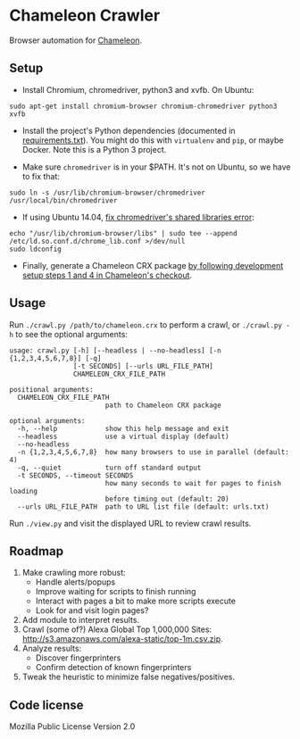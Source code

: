 # Chameleon Crawler

Browser automation for [Chameleon](https://github.com/ghostwords/chameleon).


## Setup

- Install Chromium, chromedriver, python3 and xvfb. On Ubuntu:
```
sudo apt-get install chromium-browser chromium-chromedriver python3 xvfb
```

- Install the project's Python dependencies (documented in [requirements.txt](requirements.txt)). You might do this with `virtualenv` and `pip`, or maybe Docker. Note this is a Python 3 project.

- Make sure `chromedriver` is in your $PATH. It's not on Ubuntu, so we have to fix that:
```
sudo ln -s /usr/lib/chromium-browser/chromedriver /usr/local/bin/chromedriver
```

- If using Ubuntu 14.04, [fix chromedriver's shared libraries error](http://stackoverflow.com/questions/25695299/chromedriver-on-ubuntu-14-04-error-while-loading-shared-libraries-libui-base):
```
echo "/usr/lib/chromium-browser/libs" | sudo tee --append /etc/ld.so.conf.d/chrome_lib.conf >/dev/null
sudo ldconfig
```

- Finally, generate a Chameleon CRX package [by following development setup steps 1 and 4 in Chameleon's checkout](https://github.com/ghostwords/chameleon#development-setup).


## Usage

Run `./crawl.py /path/to/chameleon.crx` to perform a crawl, or `./crawl.py -h` to see the optional arguments:

```
usage: crawl.py [-h] [--headless | --no-headless] [-n {1,2,3,4,5,6,7,8}] [-q]
                [-t SECONDS] [--urls URL_FILE_PATH]
                CHAMELEON_CRX_FILE_PATH

positional arguments:
  CHAMELEON_CRX_FILE_PATH
                        path to Chameleon CRX package

optional arguments:
  -h, --help            show this help message and exit
  --headless            use a virtual display (default)
  --no-headless
  -n {1,2,3,4,5,6,7,8}  how many browsers to use in parallel (default: 4)
  -q, --quiet           turn off standard output
  -t SECONDS, --timeout SECONDS
                        how many seconds to wait for pages to finish loading
                        before timing out (default: 20)
  --urls URL_FILE_PATH  path to URL list file (default: urls.txt)
```

Run `./view.py` and visit the displayed URL to review crawl results.


## Roadmap

1. Make crawling more robust:
	- Handle alerts/popups
	- Improve waiting for scripts to finish running
	- Interact with pages a bit to make more scripts execute
	- Look for and visit login pages?
2. Add module to interpret results.
3. Crawl (some of?) Alexa Global Top 1,000,000 Sites: http://s3.amazonaws.com/alexa-static/top-1m.csv.zip.
4. Analyze results:
	- Discover fingerprinters
	- Confirm detection of known fingerprinters
5. Tweak the heuristic to minimize false negatives/positives.


## Code license

Mozilla Public License Version 2.0
